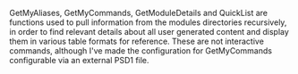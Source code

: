 GetMyAliases, GetMyCommands, GetModuleDetails and QuickList are functions used to pull information from the modules directories recursively, in order to find relevant details about all user generated content and display them in various table formats for reference.
These are not interactive commands, although I've made the configuration for GetMyCommands configurable via an external PSD1 file.
